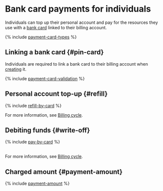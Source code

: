 # Bank card payments for individuals

Individuals can top up their personal account and pay for the resources they use with a [bank card](#debit-card) linked to their billing account.

{% include [payment-card-types](../../_includes/billing/payment-card-types.md) %}

## Linking a bank card {#pin-card}

Individuals are required to link a bank card to their billing account when [creating](../quickstart/index.md) it.

{% include [payment-card-validation](../_includes/payment-card-validation.md) %}


## Personal account top-up {#refill}

{% include [refill-by-card](../_includes/refill-by-card.md) %}

For more information, see [Billing cycle](../payment/billing-cycle-individual.md).


## Debiting funds {#write-off}

{% include [pay-by-card](../_includes/pay-by-card.md) %}


<br/>For more information, see [Billing cycle](../payment/billing-cycle-individual.md).



## Charged amount {#payment-amount}

{% include [payment-amount](../_includes/payment-amount.md) %}
